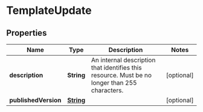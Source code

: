 

# TemplateUpdate


## Properties

| Name | Type | Description | Notes |
|------------ | ------------- | ------------- | -------------|
|**description** | **String** | An internal description that identifies this resource. Must be no longer than 255 characters.  |  [optional] |
|**publishedVersion** | [**String**](String.md) |  |  [optional] |



